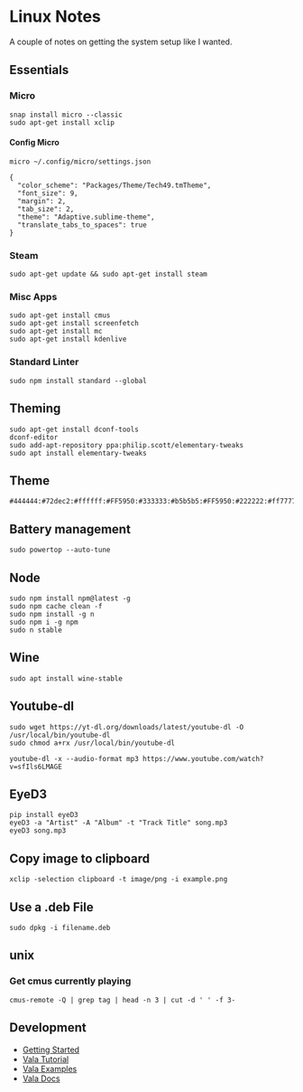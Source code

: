 # Linux Notes

A couple of notes on getting the system setup like I wanted.

## Essentials

### Micro

```
snap install micro --classic
sudo apt-get install xclip
```

#### Config Micro

```
micro ~/.config/micro/settings.json
```

```
{
  "color_scheme": "Packages/Theme/Tech49.tmTheme",
  "font_size": 9,
  "margin": 2,
  "tab_size": 2,
  "theme": "Adaptive.sublime-theme",
  "translate_tabs_to_spaces": true
}
```

### Steam

```
sudo apt-get update && sudo apt-get install steam
```

### Misc Apps

```
sudo apt-get install cmus
sudo apt-get install screenfetch
sudo apt-get install mc
sudo apt-get install kdenlive
```

### Standard Linter

```
sudo npm install standard --global
```

## Theming

```
sudo apt-get install dconf-tools
dconf-editor
sudo add-apt-repository ppa:philip.scott/elementary-tweaks
sudo apt install elementary-tweaks
```

## Theme

```
#444444:#72dec2:#ffffff:#FF5950:#333333:#b5b5b5:#FF5950:#222222:#ff7777:#ffbda1:#ffbda1:#ffbda1:#ffbda1:#FF5950:#72dec2:#ffffff
```

## Battery management

```
sudo powertop --auto-tune
```

## Node

```
sudo npm install npm@latest -g
sudo npm cache clean -f
sudo npm install -g n
sudo npm i -g npm
sudo n stable
```

## Wine

```
sudo apt install wine-stable
```

## Youtube-dl

```
sudo wget https://yt-dl.org/downloads/latest/youtube-dl -O /usr/local/bin/youtube-dl
sudo chmod a+rx /usr/local/bin/youtube-dl

youtube-dl -x --audio-format mp3 https://www.youtube.com/watch?v=sfIls6LMAGE
```

## EyeD3

```
pip install eyeD3
eyeD3 -a "Artist" -A "Album" -t "Track Title" song.mp3
eyeD3 song.mp3
```

## Copy image to clipboard

```
xclip -selection clipboard -t image/png -i example.png
```

## Use a .deb File

```
sudo dpkg -i filename.deb
```

## unix

### Get cmus currently playing

```
cmus-remote -Q | grep tag | head -n 3 | cut -d ' ' -f 3- 
```

## Development

- [Getting Started](https://elementary.io/docs/code/getting-started#gtk-application)
- [Vala Tutorial](https://wiki.gnome.org/Projects/Vala/Tutorial)
- [Vala Examples](https://wiki.gnome.org/Projects/Vala/Examples)
- [Vala Docs](https://valadoc.org/gtk+-3.0/Gtk.Application)
